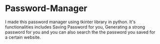 # Password-Manager
I made this password manager using tkinter library in python. It's functionalities includes Saving Password for you, Generating a strong password for you and you can also search the the password you saved for a certain website.
